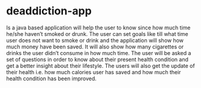 # deaddiction-app


Is a java based application will help the user to know since how much time he/she haven’t smoked or
drunk.
The user can set goals like till what time user does not want to smoke or drink and the
application will show how much money have been saved. 
It will also show how many cigarettes
or drinks the user didn’t consume in how much time.
The user will be asked a set of questions in order to know about their present health
condition and get a better insight about their lifestyle. The users will also get the update of their
health i.e. how much calories user has saved and how much their health condition has been
improved. 
